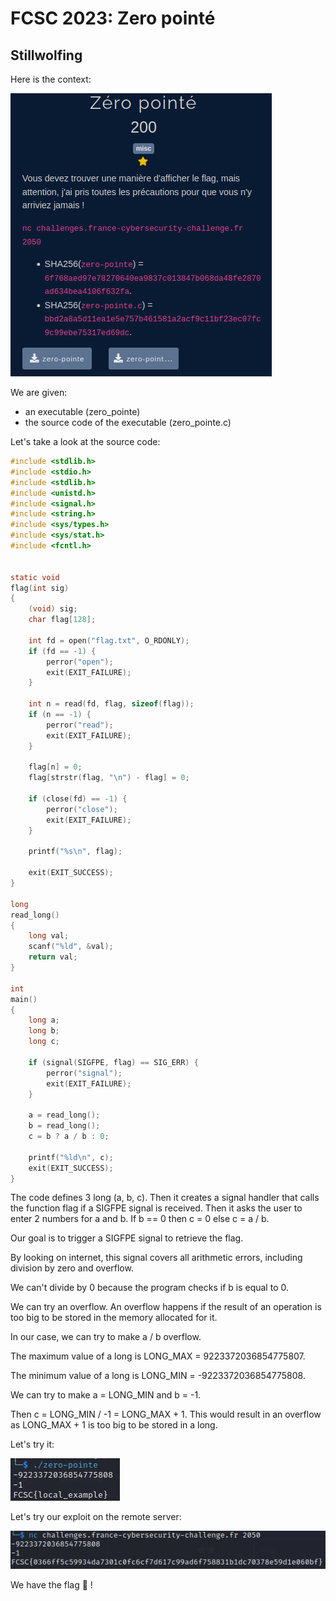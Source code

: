 
# FCSC 2023: Zero pointé
## Stillwolfing


Here is the context:

![context](/assets/img/CTFs/FCSC2023/misc/zero_pointe/context.png)


We are given:
- an executable (zero_pointe)
- the source code of the executable (zero_pointe.c)

Let's take a look at the source code:

```c
#include <stdlib.h>
#include <stdio.h>
#include <stdlib.h>
#include <unistd.h>
#include <signal.h>
#include <string.h>
#include <sys/types.h>
#include <sys/stat.h>
#include <fcntl.h>


static void
flag(int sig)
{
    (void) sig;
    char flag[128];

    int fd = open("flag.txt", O_RDONLY);
    if (fd == -1) {
        perror("open");
        exit(EXIT_FAILURE);
    }

    int n = read(fd, flag, sizeof(flag));
    if (n == -1) {
        perror("read");
        exit(EXIT_FAILURE);
    }

    flag[n] = 0;
    flag[strstr(flag, "\n") - flag] = 0;

    if (close(fd) == -1) {
        perror("close");
        exit(EXIT_FAILURE);
    }

    printf("%s\n", flag);

    exit(EXIT_SUCCESS);
}

long
read_long()
{
    long val;
    scanf("%ld", &val);
    return val;
}

int
main()
{
    long a;
    long b;
    long c;

    if (signal(SIGFPE, flag) == SIG_ERR) {
        perror("signal");
        exit(EXIT_FAILURE);
    }

    a = read_long();
    b = read_long();
    c = b ? a / b : 0;

    printf("%ld\n", c);
    exit(EXIT_SUCCESS);
}
```

The code defines 3 long (a, b, c). Then it creates a signal handler that calls the function flag if a SIGFPE signal is received.
Then it asks the user to enter 2 numbers for a and b. If b == 0 then c = 0 else c = a / b.

Our goal is to trigger a SIGFPE signal to retrieve the flag.

By looking on internet, this signal covers all arithmetic errors, including division by zero and overflow.

We can't divide by 0 because the program checks if b is equal to 0.

We can try an overflow.
An overflow happens if the result of an operation is too big to be stored in the memory allocated for it.

In our case, we can try to make a / b overflow.

The maximum value of a long is LONG_MAX = 9223372036854775807.

The minimum value of a long is LONG_MIN = -9223372036854775808.

We can try to make a = LONG_MIN and b = -1.

Then c = LONG_MIN / -1 = LONG_MAX + 1. This would result in an overflow as LONG_MAX + 1 is too big to be stored in a long.

Let's try it:

![local_flag](/assets/img/CTFs/FCSC2023/misc/zero_pointe/local_flag.png)


Let's try our exploit on the remote server:

![flag](/assets/img/CTFs/FCSC2023/misc/zero_pointe/flag.png)

We have the flag 🎊 !

